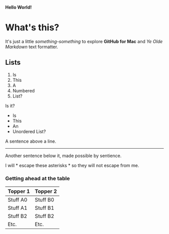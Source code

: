 **Hello World!**
# What's this?  
It's just a little _something-something_ to explore **GitHub for Mac** and _Ye Olde Markdown_ text formatter.
## Lists

1. Is
2. This
3. A
4. Numbered
5. List?

Is it?

+ Is
+ This
+ An
+ Unordered List?

A sentence above a line.

* * *

Another sentence below it, made possible by sentience.

I will \* escape these asterisks \* so they will not escape from me.

### Getting ahead at the table
| Topper 1 | Topper 2 |  
| -------- | -------- |  
| Stuff A0 | Stuff B0 |  
| Stuff A1 | Stuff B1 |  
| Stuff B2 | Stuff B2 |  
| Etc.	   | Etc.     |  
